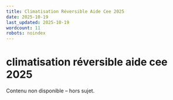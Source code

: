 ```yaml
---
title: Climatisation Réversible Aide Cee 2025
date: 2025-10-19
last_updated: 2025-10-19
wordcount: 11
robots: noindex
---
```


# climatisation réversible aide cee 2025

Contenu non disponible – hors sujet.